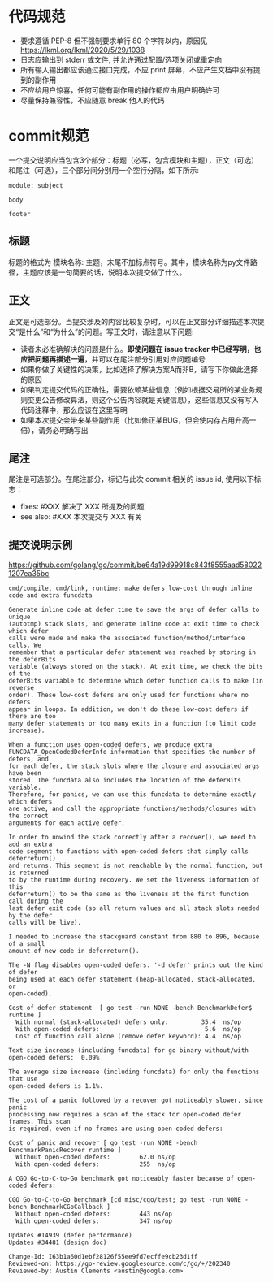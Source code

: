 # 代码规范

  + 要求遵循 PEP-8 但不强制要求单行 80 个字符以内，原因见 https://lkml.org/lkml/2020/5/29/1038
  + 日志应输出到 stderr 或文件, 并允许通过配置/选项关闭或重定向
  + 所有输入输出都应该通过接口完成，不应 print 屏幕，不应产生文档中没有提到的副作用
  + 不应给用户惊喜，任何可能有副作用的操作都应由用户明确许可
  + 尽量保持兼容性，不应随意 break 他人的代码

# commit规范

一个提交说明应当包含3个部分：标题（必写，包含模块和主题），正文（可选）和尾注（可选），三个部分间分别用一个空行分隔，如下所示:
```
module: subject

body

footer
```

## 标题
标题的格式为 模块名称: 主题，末尾不加标点符号。其中，模块名称为py文件路径，主题应该是一句简要的话，说明本次提交做了什么。

## 正文
正文是可选部分。当提交涉及的内容比较复杂时，可以在正文部分详细描述本次提交“是什么”和“为什么”的问题。写正文时，请注意以下问题:
  + 读者未必准确解决的问题是什么。**即使问题在 issue tracker 中已经写明，也应把问题再描述一遍**，并可以在尾注部分引用对应问题编号
  + 如果你做了关键性的决策，比如选择了解决方案A而非B，请写下你做此选择的原因
  + 如果判定提交代码的正确性，需要依赖某些信息（例如根据交易所的某业务规则变更公告修改算法，则这个公告内容就是关键信息），这些信息又没有写入代码注释中，那么应该在这里写明
  + 如果本次提交会带来某些副作用（比如修正某BUG，但会使内存占用升高一倍），请务必明确写出

## 尾注
尾注是可选部分。在尾注部分，标记与此次 commit 相关的 issue id, 使用以下标志：
  + fixes: #XXX 解决了 XXX 所提及的问题
  + see also: #XXX 本次提交与 XXX 有关
  
## 提交说明示例

https://github.com/golang/go/commit/be64a19d99918c843f8555aad580221207ea35bc
```
cmd/compile, cmd/link, runtime: make defers low-cost through inline code and extra funcdata

Generate inline code at defer time to save the args of defer calls to unique
(autotmp) stack slots, and generate inline code at exit time to check which defer
calls were made and make the associated function/method/interface calls. We
remember that a particular defer statement was reached by storing in the deferBits
variable (always stored on the stack). At exit time, we check the bits of the
deferBits variable to determine which defer function calls to make (in reverse
order). These low-cost defers are only used for functions where no defers
appear in loops. In addition, we don't do these low-cost defers if there are too
many defer statements or too many exits in a function (to limit code increase).

When a function uses open-coded defers, we produce extra
FUNCDATA_OpenCodedDeferInfo information that specifies the number of defers, and
for each defer, the stack slots where the closure and associated args have been
stored. The funcdata also includes the location of the deferBits variable.
Therefore, for panics, we can use this funcdata to determine exactly which defers
are active, and call the appropriate functions/methods/closures with the correct
arguments for each active defer.

In order to unwind the stack correctly after a recover(), we need to add an extra
code segment to functions with open-coded defers that simply calls deferreturn()
and returns. This segment is not reachable by the normal function, but is returned
to by the runtime during recovery. We set the liveness information of this
deferreturn() to be the same as the liveness at the first function call during the
last defer exit code (so all return values and all stack slots needed by the defer
calls will be live).

I needed to increase the stackguard constant from 880 to 896, because of a small
amount of new code in deferreturn().

The -N flag disables open-coded defers. '-d defer' prints out the kind of defer
being used at each defer statement (heap-allocated, stack-allocated, or
open-coded).

Cost of defer statement  [ go test -run NONE -bench BenchmarkDefer$ runtime ]
  With normal (stack-allocated) defers only:         35.4  ns/op
  With open-coded defers:                             5.6  ns/op
  Cost of function call alone (remove defer keyword): 4.4  ns/op

Text size increase (including funcdata) for go binary without/with open-coded defers:  0.09%

The average size increase (including funcdata) for only the functions that use
open-coded defers is 1.1%.

The cost of a panic followed by a recover got noticeably slower, since panic
processing now requires a scan of the stack for open-coded defer frames. This scan
is required, even if no frames are using open-coded defers:

Cost of panic and recover [ go test -run NONE -bench BenchmarkPanicRecover runtime ]
  Without open-coded defers:        62.0 ns/op
  With open-coded defers:           255  ns/op

A CGO Go-to-C-to-Go benchmark got noticeably faster because of open-coded defers:

CGO Go-to-C-to-Go benchmark [cd misc/cgo/test; go test -run NONE -bench BenchmarkCGoCallback ]
  Without open-coded defers:        443 ns/op
  With open-coded defers:           347 ns/op

Updates #14939 (defer performance)
Updates #34481 (design doc)

Change-Id: I63b1a60d1ebf28126f55ee9fd7ecffe9cb23d1ff
Reviewed-on: https://go-review.googlesource.com/c/go/+/202340
Reviewed-by: Austin Clements <austin@google.com>
```
